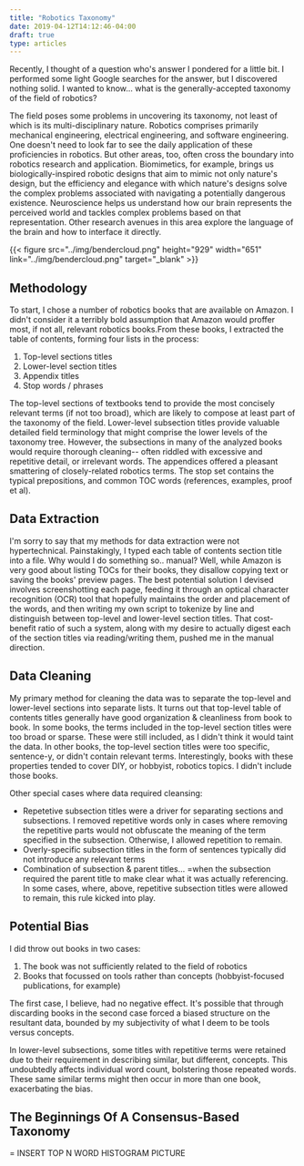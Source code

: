```yaml
---
title: "Robotics Taxonomy"
date: 2019-04-12T14:12:46-04:00
draft: true
type: articles
---
```


Recently, I thought of a question who's answer I pondered for a little bit. I performed some light Google searches for the answer, but I discovered nothing solid. I wanted to know... what is the generally-accepted taxonomy of the field of robotics?

The field poses some problems in uncovering its taxonomy, not least of which is its multi-disciplinary nature. Robotics comprises primarily mechanical engineering, electrical engineering, and software engineering. One doesn't need to look far to see the daily application of these proficiencies in robotics. But other areas, too, often cross the boundary into robotics research and application. Biomimetics, for example, brings us biologically-inspired robotic designs that aim to mimic not only nature's design, but the efficiency and elegance with which nature's designs solve the complex problems associated with navigating a potentially dangerous existence. Neuroscience helps us understand how our brain represents the perceived world and tackles complex problems based on that representation. Other research avenues in this area explore the language of the brain and how to interface it directly.

{{< figure src="../img/bendercloud.png" height="929" width="651" link="../img/bendercloud.png" target="_blank" >}}

## Methodology
To start, I chose a number of robotics books that are available on Amazon. I didn't consider it a terribly bold assumption that Amazon would proffer most, if not all, relevant robotics books.From these books, I extracted the table of contents, forming four lists in the process:

1. Top-level sections titles
1. Lower-level section titles
1. Appendix titles
1. Stop words / phrases

The top-level sections of textbooks tend to provide the most concisely relevant terms (if not too broad), which are likely to compose at least part of the taxonomy of the field. Lower-level subsection titles provide valuable detailed field terminology that might comprise the lower levels of the taxonomy tree. However, the subsections in many of the analyzed books would require thorough cleaning-- often  riddled with excessive and repetitive detail, or irrelevant words. The appendices offered a pleasant smattering of closely-related robotics terms. The stop set contains the typical prepositions, and common TOC words (references, examples, proof et al).

## Data Extraction
I'm sorry to say that my methods for data extraction were not hypertechnical. Painstakingly, I typed each table of contents section title into a file. Why would I do something so.. manual? Well, while Amazon is very good about listing TOCs for their books, they disallow copying text or saving the books' preview pages. The best potential solution I devised involves screenshotting each page, feeding it through an optical character recognition (OCR) tool that hopefully maintains the order and placement of the words, and then writing my own script to tokenize by line and distinguish between top-level and lower-level section titles. That cost-benefit ratio of such a system, along with my desire to actually digest each of the section titles via reading/writing them, pushed me in the manual direction. 

## Data Cleaning
My primary method for cleaning the data was to separate the top-level and lower-level sections into separate lists. It turns out that top-level table of contents titles generally have good organization & cleanliness from book to book. In some books, the terms included in the top-level section titles were too broad or sparse. These were still included, as I didn't think it would taint the data. In other books, the top-level section titles were too specific, sentence-y, or didn't contain relevant terms. Interestingly, books with these properties tended to cover DIY, or hobbyist, robotics topics. I didn't include those books. 

Other special cases where data required cleansing:
* Repetetive subsection titles were  a driver for separating sections and subsections. I removed repetitive words only in cases where removing the repetitive parts would not obfuscate the meaning of the term specified in the subsection. Otherwise, I allowed repetition to remain.
* Overly-specific subsection titles in the form of sentences typically did not introduce any relevant terms
* Combination of subsection & parent titles...
=when the subsection required the parent title to make clear what it was actually referencing. In some cases, where, above, repetitive subsection titles were allowed to remain, this rule kicked into play.

## Potential Bias
I did throw out books in two cases:

1. The book was not sufficiently related to the field of robotics
1. Books that focussed on tools rather than concepts (hobbyist-focused publications, for example)

The first case, I believe, had no negative effect. It's possible that through discarding books in the second case forced a biased structure on the resultant data, bounded by my subjectivity of what I deem to be tools versus concepts. 

In lower-level subsections, some titles with repetitive terms were retained due to their requirement in describing similar, but different, concepts. This undoubtedly affects individual word count, bolstering those repeated words. These same similar terms might then occur in more than one book, exacerbating the bias. 

## The Beginnings Of A Consensus-Based Taxonomy
= INSERT TOP N WORD HISTOGRAM PICTURE
